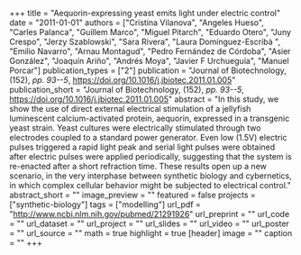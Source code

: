 +++
title = "Aequorin-expressing yeast emits light under electric control"
date = "2011-01-01"
authors = ["Cristina Vilanova", "Angeles Hueso", "Carles Palanca", "Guillem Marco", "Miguel Pitarch", "Eduardo Otero", "Juny Crespo", "Jerzy Szablowski", "Sara Rivera", "Laura Domínguez-Escribà ", "Emilio Navarro", "Arnau Montagud", "Pedro Fernández de Córdoba", "Asier González", "Joaquín Ariño", "Andrés Moya", "Javier F Urchueguía", "Manuel Porcar"]
publication_types = ["2"]
publication = "Journal of Biotechnology, (152), _pp. 93--5_, https://doi.org/10.1016/j.jbiotec.2011.01.005"
publication_short = "Journal of Biotechnology, (152), _pp. 93--5_, https://doi.org/10.1016/j.jbiotec.2011.01.005"
abstract = "In this study, we show the use of direct external electrical stimulation of a jellyfish luminescent calcium-activated protein, aequorin, expressed in a transgenic yeast strain. Yeast cultures were electrically stimulated through two electrodes coupled to a standard power generator. Even low (1.5V) electric pulses triggered a rapid light peak and serial light pulses were obtained after electric pulses were applied periodically, suggesting that the system is re-enacted after a short refraction time. These results open up a new scenario, in the very interphase between synthetic biology and cybernetics, in which complex cellular behavior might be subjected to electrical control."
abstract_short = ""
image_preview = ""
featured = false
projects = ["synthetic-biology"]
tags = ["modelling"]
url_pdf = "http://www.ncbi.nlm.nih.gov/pubmed/21291926"
url_preprint = ""
url_code = ""
url_dataset = ""
url_project = ""
url_slides = ""
url_video = ""
url_poster = ""
url_source = ""
math = true
highlight = true
[header]
image = ""
caption = ""
+++
